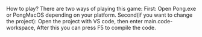 How to play?
There are two ways of playing this game:
First: Open Pong.exe or PongMacOS depending on your platform.
Second(if you want to change the project): Open the project with VS code, then enter main.code-workspace, After this you can press F5 to compile the code. 
